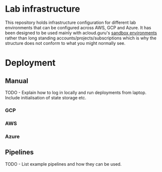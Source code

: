# Lab infrastructure

This repository holds infrastructure configuration for different lab environments that can be configured across AWS, GCP and Azure.
It has been designed to be used mainly with acloud.guru's [sandbox environments](https://learn.acloud.guru/cloud-playground/cloud-sandboxes) rather than long standing accounts/projects/subscriptions which is why the structure does not conform to what you might normally see.

# Deployment

## Manual

TODO - Explain how to log in locally and run deployments from laptop. Include initialisation of state storage etc.
### GCP

### AWS

### Azure

## Pipelines

TODO - List example pipelines and how they can be used.